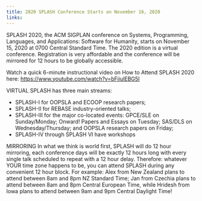 ```yaml
---
title: 2020 SPLASH Conference Starts on November 16, 2020
links:
---
```


SPLASH 2020, the ACM SIGPLAN conference on Systems, Programming, Languages, and Applications: Software for Humanity,
starts on November 15, 2020 at 0700 Central Standard Time. 
The 2020 edition is a virtual conference. 
Registration is very affordable and the conference will be 
mirrored for 12 hours to be globally accessible.

Watch a quick 6-minute instructional video on How to Attend SPLASH 2020 here: https://www.youtube.com/watch?v=bFiiuIEBG5I

VIRTUAL SPLASH has three main streams:

* SPLASH-I for OOPSLA and ECOOP research papers;
* SPLASH-II for REBASE industry-oriented talks;
* SPLASH-III for the major co-located events: GPCE/SLE on Sunday/Monday; 
  Onward! Papers and Essays on Tuesday; SAS/DLS on Wednesday/Thursday; 
  and OOPSLA research papers on Friday; 
* SPLASH-IV through SPLASH VI have workshops

MIRRORING In what we think is world first, SPLASH will do 12 hour mirroring, each conference days will be exactly 12 hours long with every single talk scheduled to repeat with a 12 hour delay. Therefore: whatever YOUR time zone happens to be, you can attend SPLASH during any convenient 12 hour block. For example: Alex from New Zealand plans to attend between 8am and 8pm NZ Standard Time; Jan from Czechia plans to attend between 8am and 8pm Central European Time, while Hridesh from Iowa plans to attend between 9am and 9pm Central Daylight Time!

